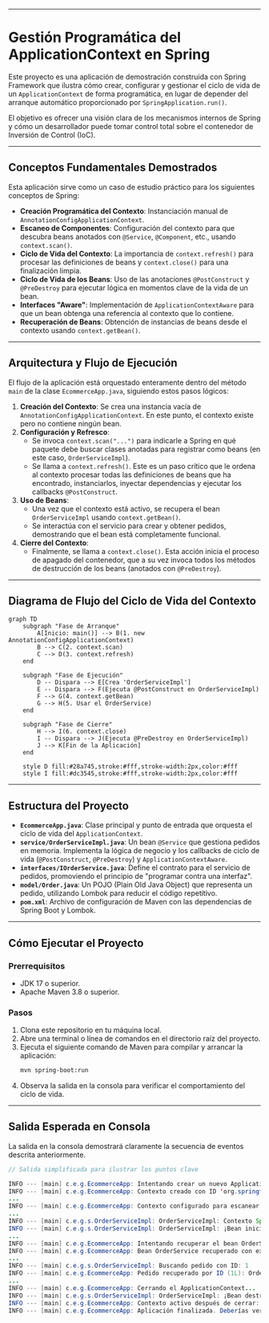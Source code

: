 ***
# Gestión Programática del ApplicationContext en Spring

Este proyecto es una aplicación de demostración construida con Spring Framework que ilustra cómo crear, configurar y gestionar el ciclo de vida de un `ApplicationContext` de forma programática, en lugar de depender del arranque automático proporcionado por `SpringApplication.run()`.

El objetivo es ofrecer una visión clara de los mecanismos internos de Spring y cómo un desarrollador puede tomar control total sobre el contenedor de Inversión de Control (IoC).

-----

## Conceptos Fundamentales Demostrados

Esta aplicación sirve como un caso de estudio práctico para los siguientes conceptos de Spring:

* **Creación Programática del Contexto**: Instanciación manual de `AnnotationConfigApplicationContext`.
* **Escaneo de Componentes**: Configuración del contexto para que descubra beans anotados con `@Service`, `@Component`, etc., usando `context.scan()`.
* **Ciclo de Vida del Contexto**: La importancia de `context.refresh()` para procesar las definiciones de beans y `context.close()` para una finalización limpia.
* **Ciclo de Vida de los Beans**: Uso de las anotaciones `@PostConstruct` y `@PreDestroy` para ejecutar lógica en momentos clave de la vida de un bean.
* **Interfaces "Aware"**: Implementación de `ApplicationContextAware` para que un bean obtenga una referencia al contexto que lo contiene.
* **Recuperación de Beans**: Obtención de instancias de beans desde el contexto usando `context.getBean()`.

-----

## Arquitectura y Flujo de Ejecución

El flujo de la aplicación está orquestado enteramente dentro del método `main` de la clase `EcommerceApp.java`, siguiendo estos pasos lógicos:

1.  **Creación del Contexto**: Se crea una instancia vacía de `AnnotationConfigApplicationContext`. En este punto, el contexto existe pero no contiene ningún bean.
2.  **Configuración y Refresco**:
    * Se invoca `context.scan("...")` para indicarle a Spring en qué paquete debe buscar clases anotadas para registrar como beans (en este caso, `OrderServiceImpl`).
    * Se llama a `context.refresh()`. Este es un paso crítico que le ordena al contexto procesar todas las definiciones de beans que ha encontrado, instanciarlos, inyectar dependencias y ejecutar los callbacks `@PostConstruct`.
3.  **Uso de Beans**:
    * Una vez que el contexto está activo, se recupera el bean `OrderServiceImpl` usando `context.getBean()`.
    * Se interactúa con el servicio para crear y obtener pedidos, demostrando que el bean está completamente funcional.
4.  **Cierre del Contexto**:
    * Finalmente, se llama a `context.close()`. Esta acción inicia el proceso de apagado del contenedor, que a su vez invoca todos los métodos de destrucción de los beans (anotados con `@PreDestroy`).

-----

## Diagrama de Flujo del Ciclo de Vida del Contexto

```mermaid
graph TD
    subgraph "Fase de Arranque"
        A[Inicio: main()] --> B(1. new AnnotationConfigApplicationContext)
        B --> C(2. context.scan)
        C --> D(3. context.refresh)
    end

    subgraph "Fase de Ejecución"
        D -- Dispara --> E[Crea 'OrderServiceImpl']
        E -- Dispara --> F(Ejecuta @PostConstruct en OrderServiceImpl)
        F --> G(4. context.getBean)
        G --> H(5. Usar el OrderService)
    end

    subgraph "Fase de Cierre"
        H --> I(6. context.close)
        I -- Dispara --> J(Ejecuta @PreDestroy en OrderServiceImpl)
        J --> K[Fin de la Aplicación]
    end

    style D fill:#28a745,stroke:#fff,stroke-width:2px,color:#fff
    style I fill:#dc3545,stroke:#fff,stroke-width:2px,color:#fff
```

-----

## Estructura del Proyecto

* **`EcommerceApp.java`**: Clase principal y punto de entrada que orquesta el ciclo de vida del `ApplicationContext`.
* **`service/OrderServiceImpl.java`**: Un bean `@Service` que gestiona pedidos en memoria. Implementa la lógica de negocio y los callbacks de ciclo de vida (`@PostConstruct`, `@PreDestroy`) y `ApplicationContextAware`.
* **`interfaces/IOrderService.java`**: Define el contrato para el servicio de pedidos, promoviendo el principio de "programar contra una interfaz".
* **`model/Order.java`**: Un POJO (Plain Old Java Object) que representa un pedido, utilizando Lombok para reducir el código repetitivo.
* **`pom.xml`**: Archivo de configuración de Maven con las dependencias de Spring Boot y Lombok.

-----

## Cómo Ejecutar el Proyecto

### Prerrequisitos

* JDK 17 o superior.
* Apache Maven 3.8 o superior.

### Pasos

1.  Clona este repositorio en tu máquina local.
2.  Abre una terminal o línea de comandos en el directorio raíz del proyecto.
3.  Ejecuta el siguiente comando de Maven para compilar y arrancar la aplicación:
    ```bash
    mvn spring-boot:run
    ```
4.  Observa la salida en la consola para verificar el comportamiento del ciclo de vida.

-----

## Salida Esperada en Consola

La salida en la consola demostrará claramente la secuencia de eventos descrita anteriormente.

```java
// Salida simplificada para ilustrar los puntos clave

INFO --- [main] c.e.g.EcommerceApp: Intentando crear un nuevo ApplicationContext...
INFO --- [main] c.e.g.EcommerceApp: Contexto creado con ID 'org.springframework.context.annotation.AnnotationConfigApplicationContext@...'
...
INFO --- [main] c.e.g.EcommerceApp: Contexto configurado para escanear com.example.gestiondepedidos.service
...
INFO --- [main] c.e.g.s.OrderServiceImpl: OrderServiceImpl: Contexto Spring con ID '...' establecido.
INFO --- [main] c.e.g.s.OrderServiceImpl: OrderServiceImpl: ¡Bean inicializado! (@PostConstruct).
...
INFO --- [main] c.e.g.EcommerceApp: Intentando recuperar el bean OrderService...
INFO --- [main] c.e.g.EcommerceApp: Bean OrderService recuperado con exito: com.example.gestiondepedidos.service.OrderServiceImpl
...
INFO --- [main] c.e.g.s.OrderServiceImpl: Buscando pedido con ID: 1
INFO --- [main] c.e.g.EcommerceApp: Pedido recuperado por ID (1L): Order[id=1, customerName='Alice Smith', totalAmount=150.0, status='COMPLETED']
...
INFO --- [main] c.e.g.EcommerceApp: Cerrando el ApplicationContext...
INFO --- [main] c.e.g.s.OrderServiceImpl: OrderServiceImpl: ¡Bean destruido! (@PreDestroy).
INFO --- [main] c.e.g.EcommerceApp: Contexto activo después de cerrar: false
INFO --- [main] c.e.g.EcommerceApp: Aplicación finalizada. Deberías ver el mensaje @PreDestroy
```
